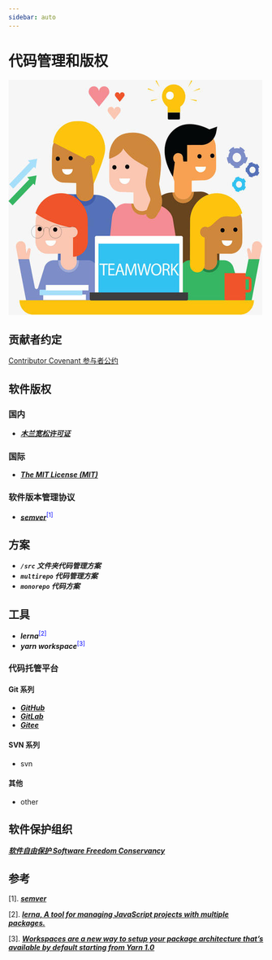 ```yaml
---
sidebar: auto
---
```

# 代码管理和版权

<img src="./.vuepress/public/manage.jpg" class="img"></img>

## 贡献者约定

[Contributor Covenant 参与者公约](https://www.contributor-covenant.org/zh-cn/version/1/4/code-of-conduct/)

## 软件版权

### 国内

- [***木兰宽松许可证***](https://license.coscl.org.cn/index.html)

### 国际

- [***The MIT License (MIT)***](https://opensource.org/licenses/MIT)

### 软件版本管理协议

- [***semver***](https://semver.org/)<sup style="color: blue">[1]</sup>

## 方案

- ***`/src` 文件夹代码管理方案***
- ***`multirepo` 代码管理方案***
- ***`monorepo` 代码方案***

## 工具

- ***lerna***<sup style="color: blue">[2]</sup>
- ***yarn workspace***<sup style="color: blue">[3]</sup>

### 代码托管平台

#### **Git 系列**

- [***GitHub***](https://github.com/)
- [***GitLab***](https://gitlab.com/)
- [***Gitee***](https://gitee.com/)

#### **SVN 系列**

- svn

#### **其他**

- other

## 软件保护组织

[***软件自由保护 Software Freedom Conservancy***](https://sfconservancy.org/)

## 参考

[1]. [***semver***](https://semver.org/)

[2]. [***lerna, A tool for managing JavaScript projects with multiple packages.***](https://lerna.js.org/)

[3]. [***Workspaces are a new way to setup your package architecture that’s available by default starting from Yarn 1.0***](https://www.yarnpkg.com/en/docs/workspaces)

